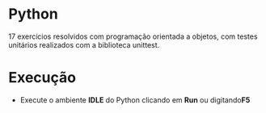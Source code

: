 # Python

17 exercícios resolvidos com programação orientada a objetos, com testes unitários realizados com a biblioteca unittest.


# Execução

<ul>
  <li>Execute o ambiente <b>IDLE</b> do Python clicando em <b>Run</b> ou digitando<b>F5</b></li>
<ul>
